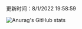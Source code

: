 
  更新时间：8/1/2022 19:58:59
	
  ![Anurag's GitHub stats](https://github-readme-stats.vercel.app/api?username=chendj89&theme=gruvbox&show_icons=true)